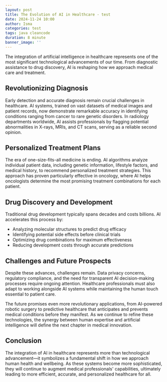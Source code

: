 ```yaml
---
layout: post
title: The Evolution of AI in Healthcare - test
date: 2024-11-24 10:00
author: Isma
categories: test
tags: java cleancode
duration: 8 minute
banner_image: ''
---
```


The integration of artificial intelligence in healthcare represents one of the most significant technological advancements of our time. From diagnostic assistance to drug discovery, AI is reshaping how we approach medical care and treatment.

## Revolutionizing Diagnosis

Early detection and accurate diagnosis remain crucial challenges in healthcare. AI systems, trained on vast datasets of medical images and patient records, now demonstrate remarkable accuracy in identifying conditions ranging from cancer to rare genetic disorders. In radiology departments worldwide, AI assists professionals by flagging potential abnormalities in X-rays, MRIs, and CT scans, serving as a reliable second opinion.

## Personalized Treatment Plans

The era of one-size-fits-all medicine is ending. AI algorithms analyze individual patient data, including genetic information, lifestyle factors, and medical history, to recommend personalized treatment strategies. This approach has proven particularly effective in oncology, where AI helps oncologists determine the most promising treatment combinations for each patient.

## Drug Discovery and Development

Traditional drug development typically spans decades and costs billions. AI accelerates this process by:

* Analyzing molecular structures to predict drug efficacy
* Identifying potential side effects before clinical trials
* Optimizing drug combinations for maximum effectiveness
* Reducing development costs through accurate predictions

## Challenges and Future Prospects

Despite these advances, challenges remain. Data privacy concerns, regulatory compliance, and the need for transparent AI decision-making processes require ongoing attention. Healthcare professionals must also adapt to working alongside AI systems while maintaining the human touch essential to patient care.

The future promises even more revolutionary applications, from AI-powered robotic surgery to predictive healthcare that anticipates and prevents medical conditions before they manifest. As we continue to refine these technologies, the synergy between human expertise and artificial intelligence will define the next chapter in medical innovation.

## Conclusion

The integration of AI in healthcare represents more than technological advancement—it symbolizes a fundamental shift in how we approach human health and wellbeing. As these systems become more sophisticated, they will continue to augment medical professionals' capabilities, ultimately leading to more efficient, accurate, and personalized healthcare for all.